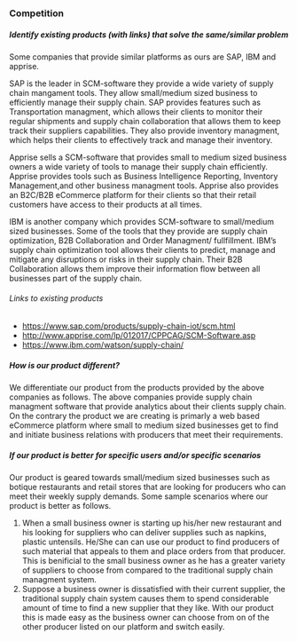 ### Competition

##### Identify existing products (with links) that solve the same/similar problem
Some companies that provide similar platforms as ours are SAP, IBM and apprise.

SAP is the leader in SCM-software they provide a wide variety of supply chain mangament tools. They allow small/medium sized business to efficiently manage their supply chain. SAP provides features such as Transportation managment, which allows their clients to monitor their regular shipments and supply chain collaboration that allows them to keep track their suppliers capabilities. They also provide inventory managment, which helps their clients to effectively track and manage their inventory. 

Apprise sells a SCM-software that provides small to medium sized business owners a wide variety of tools to manage their supply chain efficiently. Apprise provides tools such as Business Intelligence Reporting, Inventory Management,and other business managment tools. Apprise also provides an B2C/B2B eCommerce platform for their clients so that their retail customers have access to their products at all times. 

IBM is another company which provides SCM-software to small/medium sized businesses. Some of the tools that they provide are supply chain optimization, B2B Collaboration and Order Managment/ fullfillment. IBM’s supply chain optimization tool allows their clients to predict, manage and mitigate any disruptions or risks in their supply chain. Their B2B Collaboration allows them improve their information flow between all businesses part of the supply chain. 

###### Links to existing products
* https://www.sap.com/products/supply-chain-iot/scm.html
* http://www.apprise.com/lp/012017/CPPCAG/SCM-Software.asp
* https://www.ibm.com/watson/supply-chain/

##### How is our product different?
We differentiate our product from the products provided by the above companies as follows. The above companies provide supply chain managment software that provide analytics about their clients supply chain. On the contrary the product we are creating is primarly a web based eCommerce platform where small to medium sized businesses get to find and initiate business relations with producers that meet their  requirements.

##### If our product is better for specific users and/or specific scenarios
Our product is geared towards small/medium sized businesses such as botique restaurants and retail stores that are looking for producers who can meet their weekly supply demands. Some sample scenarios where our product is better as follows.
1. When a small business owner is starting up his/her new restaurant and his looking for suppliers who can deliver supplies such as napkins, plastic untensils. He/She can can use our product to find producers of such material that appeals to them and place orders from that producer. This is benificial to the small business owner as he has a greater variety of suppliers to choose from compared to the traditional supply chain managment system.
2. Suppose a business owner is dissatisfied with their current supplier, the traditional supply chain system causes them to spend considerable amount of time to find a new supplier that they like. With our product this is made easy as the business owner can choose from on of the other producer listed on our platform and switch easily.


